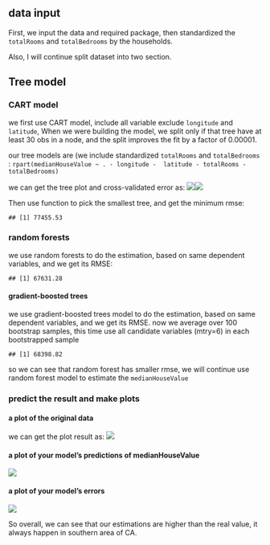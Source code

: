 ## data input

First, we input the data and required package, then standardized the
`totalRooms` and `totalBedrooms` by the households.

Also, I will continue split dataset into two section.

## Tree model

### CART model

we first use CART model, include all variable exclude `longitude` and
`latitude`, When we were building the model, we split only if that tree
have at least 30 obs in a node, and the split improves the fit by a
factor of 0.00001.

our tree models are (we include standardized `totalRooms` and
`totalBedrooms` :
`rpart(medianHouseValue ~ . - longitude -  latitude - totalRooms - totalBedrooms)`

we can get the tree plot and cross-validated error as:
![](HW3_4_files/figure-markdown_strict/CART%20tree%20and%20CV%20plot-1.png)![](HW3_4_files/figure-markdown_strict/CART%20tree%20and%20CV%20plot-2.png)

Then use function to pick the smallest tree, and get the minimum rmse:

    ## [1] 77455.53

### random forests

we use random forests to do the estimation, based on same dependent
variables, and we get its RMSE:

    ## [1] 67631.28

#### gradient-boosted trees

we use gradient-boosted trees model to do the estimation, based on same
dependent variables, and we get its RMSE. now we average over 100
bootstrap samples, this time use all candidate variables (mtry=6) in
each bootstrapped sample

    ## [1] 68398.82

so we can see that random forest has smaller rmse, we will continue use
random forest model to estimate the `medianHouseValue`

### predict the result and make plots

#### a plot of the original data

we can get the plot result as:
![](HW3_4_files/figure-markdown_strict/show%20original%20data%20plot-1.png)

#### a plot of your model’s predictions of medianHouseValue

![](HW3_4_files/figure-markdown_strict/show%20predictions%20plot-1.png)

#### a plot of your model’s errors

![](HW3_4_files/figure-markdown_strict/show%20the%20residuals-1.png)

So overall, we can see that our estimations are higher than the real
value, it always happen in southern area of CA.
